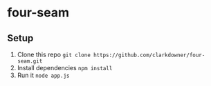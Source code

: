 # four-seam

## Setup

1. Clone this repo `git clone https://github.com/clarkdowner/four-seam.git`
2. Install dependencies `npm install`
3. Run it `node app.js`